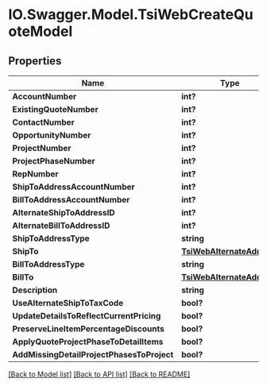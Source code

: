 # IO.Swagger.Model.TsiWebCreateQuoteModel
## Properties

Name | Type | Description | Notes
------------ | ------------- | ------------- | -------------
**AccountNumber** | **int?** |  | 
**ExistingQuoteNumber** | **int?** |  | [optional] 
**ContactNumber** | **int?** |  | [optional] 
**OpportunityNumber** | **int?** |  | [optional] 
**ProjectNumber** | **int?** |  | [optional] 
**ProjectPhaseNumber** | **int?** |  | [optional] 
**RepNumber** | **int?** |  | [optional] 
**ShipToAddressAccountNumber** | **int?** |  | [optional] 
**BillToAddressAccountNumber** | **int?** |  | [optional] 
**AlternateShipToAddressID** | **int?** |  | [optional] 
**AlternateBillToAddressID** | **int?** |  | [optional] 
**ShipToAddressType** | **string** |  | [optional] 
**ShipTo** | [**TsiWebAlternateAddress**](TsiWebAlternateAddress.md) |  | [optional] 
**BillToAddressType** | **string** |  | [optional] 
**BillTo** | [**TsiWebAlternateAddress**](TsiWebAlternateAddress.md) |  | [optional] 
**Description** | **string** |  | [optional] 
**UseAlternateShipToTaxCode** | **bool?** |  | [optional] 
**UpdateDetailsToReflectCurrentPricing** | **bool?** |  | [optional] 
**PreserveLineItemPercentageDiscounts** | **bool?** |  | [optional] 
**ApplyQuoteProjectPhaseToDetailItems** | **bool?** |  | [optional] 
**AddMissingDetailProjectPhasesToProject** | **bool?** |  | [optional] 

[[Back to Model list]](../README.md#documentation-for-models) [[Back to API list]](../README.md#documentation-for-api-endpoints) [[Back to README]](../README.md)

